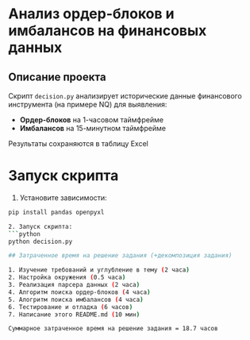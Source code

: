 # Анализ ордер-блоков и имбалансов на финансовых данных

## Описание проекта
Скрипт `decision.py` анализирует исторические данные финансового инструмента (на примере NQ) для выявления:
- **Ордер-блоков** на 1-часовом таймфрейме
- **Имбалансов** на 15-минутном таймфрейме

Результаты сохраняются в таблицу Excel

# Запуск скрипта

1. Установите зависимости:
```bash
pip install pandas openpyxl

2. Запуск скрипта:
```python
python decision.py

## Затраченное время на решение задания (+декомпозиция задания)

1. Изучение требований и углубление в тему (2 часа)
2. Настройка окружения (0.5 часа)
3. Реализация парсера данных (2 часа)
4. Алгоритм поиска ордер-блоков (4 часа)
5. Алогритм поиска имбалансов (4 часа)
6. Тестирование и отладка (6 часов)
7. Написание этого README.md (10 мин)

Суммарное затраченное время на решение задания = 18.7 часов

